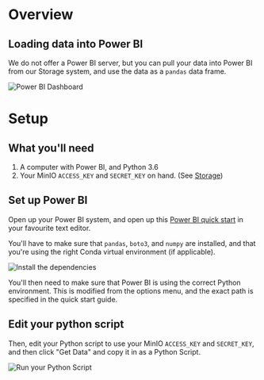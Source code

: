 # Overview
## Loading data into Power BI

We do not offer a Power BI server, but you can pull your data into Power BI from
our Storage system, and use the data as a `pandas` data frame.

![Power BI Dashboard](../images/powerbi_dashboard.png)

# Setup

## What you'll need

1. A computer with Power BI, and Python 3.6
2. Your MinIO `ACCESS_KEY` and `SECRET_KEY` on hand. (See
   [Storage](../index.md#storage))

## Set up Power BI

Open up your Power BI system, and open up this
[Power BI quick start](https://raw.githubusercontent.com/StatCan/aaw-contrib-jupyter-notebooks/master/querySQL/power_bi_quickstart.py)
in your favourite text editor.

You'll have to make sure that `pandas`, `boto3`, and `numpy` are installed, and
that you're using the right Conda virtual environment (if applicable).

![Install the dependencies](../images/powerbi_cmd_prompt.png)

You'll then need to make sure that Power BI is using the correct Python
environment. This is modified from the options menu, and the exact path is
specified in the quick start guide.

## Edit your python script

Then, edit your Python script to use your MinIO `ACCESS_KEY` and `SECRET_KEY`,
and then click "Get Data" and copy it in as a Python Script.

![Run your Python Script](../images/powerbi_python.png)

